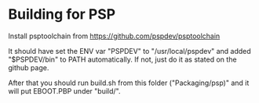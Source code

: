 
# Building for PSP

Install psptoolchain from https://github.com/pspdev/psptoolchain

It should have set the ENV var "PSPDEV" to "/usr/local/pspdev" and added "$PSPDEV/bin" to PATH automatically. If not, just do it as stated on the github page.

After that you should run build.sh from this folder ("Packaging/psp)" and it will put EBOOT.PBP under "build/".